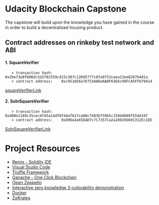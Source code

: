 # Udacity Blockchain Capstone

The capstone will build upon the knowledge you have gained in the course in order to build a decentralized housing product. 

## Contract addresses on rinkeby test network and ABI
#### 1. SquareVerifier 
```
   > transaction hash:    0x2be73e8fb06dc5d2f82559cd15c387c12695777c6fa0753caea13ee8287b4d1a
   > contract address:    0xc9516E6a7Ef53A8DeAA0F63E6c98FCA5FF879414
```
[squareVerifierLink](https://rinkeby.etherscan.io/address/0xc9516E6a7Ef53A8DeAA0F63E6c98FCA5FF879414)
#### 2. SolnSquareVerifier
```
   > transaction hash:    0xd08e1189c35cec4f45a14df0f44afb17ca00c7483bf59b5c159dd869f55dd197
   > contract address:    0xD9Da4a65EAD7c7C7357Ca2a28926b691312Ec1DE
```
[SolnSquareVerifierLink](https://rinkeby.etherscan.io/address/0xD9Da4a65EAD7c7C7357Ca2a28926b691312Ec1DE)

# Project Resources

* [Remix - Solidity IDE](https://remix.ethereum.org/)
* [Visual Studio Code](https://code.visualstudio.com/)
* [Truffle Framework](https://truffleframework.com/)
* [Ganache - One Click Blockchain](https://truffleframework.com/ganache)
* [Open Zeppelin ](https://openzeppelin.org/)
* [Interactive zero knowledge 3-colorability demonstration](http://web.mit.edu/~ezyang/Public/graph/svg.html)
* [Docker](https://docs.docker.com/install/)
* [ZoKrates](https://github.com/Zokrates/ZoKrates)
